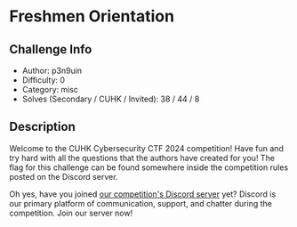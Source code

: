 # Freshmen Orientation

## Challenge Info
- Author: p3n9uin
- Difficulty: 0
- Category: misc
- Solves (Secondary / CUHK / Invited): 38 / 44 / 8 

## Description
Welcome to the CUHK Cybersecurity CTF 2024 competition! Have fun and try hard with all the questions that the authors have created for you!
The flag for this challenge can be found somewhere inside the competition rules posted on the Discord server.

Oh yes, have you joined [our competition's Discord server](https://discord.com/invite/cR9J7f3r6c) yet? Discord is our primary platform of communication, support, and chatter during the competition. Join our server now!
